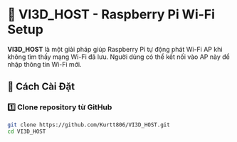 # 📡 VI3D_HOST - Raspberry Pi Wi-Fi Setup

**VI3D_HOST** là một giải pháp giúp Raspberry Pi tự động phát Wi-Fi AP khi không tìm thấy mạng Wi-Fi đã lưu. Người dùng có thể kết nối vào AP này để nhập thông tin Wi-Fi mới.

## 🚀 Cách Cài Đặt

### 1️⃣ **Clone repository từ GitHub**
```bash
git clone https://github.com/Kurtt806/VI3D_HOST.git
cd VI3D_HOST

